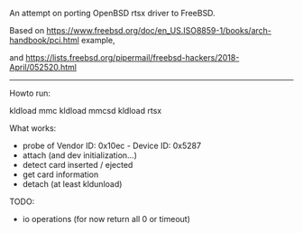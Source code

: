 
An attempt on porting OpenBSD rtsx driver to FreeBSD.

Based on https://www.freebsd.org/doc/en_US.ISO8859-1/books/arch-handbook/pci.html example,

and https://lists.freebsd.org/pipermail/freebsd-hackers/2018-April/052520.html

--------------------------------------------------------------------------

Howto run:

kldload mmc
kldload mmcsd
kldload rtsx

What works:

 - probe of Vendor ID: 0x10ec - Device ID: 0x5287
 - attach (and dev initialization...)
 - detect card inserted / ejected
 - get card information
 - detach (at least kldunload)

TODO:

 - io operations (for now return all 0 or timeout)
